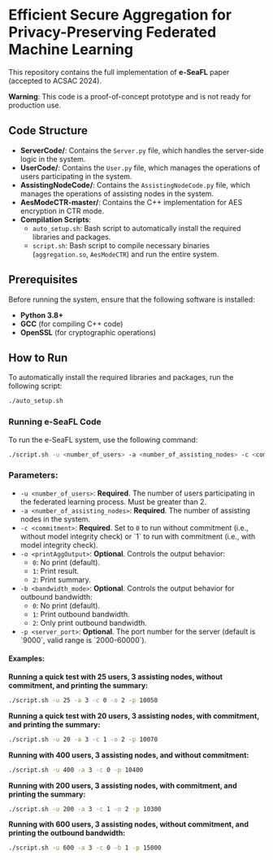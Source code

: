 # Efficient Secure Aggregation for Privacy-Preserving Federated Machine Learning

This repository contains the full implementation of **e-SeaFL** paper (accepted to ACSAC 2024).

**Warning**: This code is a proof-of-concept prototype and is not ready for production use.

## Code Structure

- **ServerCode/**: Contains the `Server.py` file, which handles the server-side logic in the system.
- **UserCode/**: Contains the `User.py` file, which manages the operations of users participating in the system.
- **AssistingNodeCode/**: Contains the `AssistingNodeCode.py` file, which manages the operations of assisting nodes in the system.
- **AesModeCTR-master/**: Contains the C++ implementation for AES encryption in CTR mode.
- **Compilation Scripts**:
  - `auto_setup.sh`: Bash script to automatically install the required libraries and packages. 
  - `script.sh`: Bash script to compile necessary binaries (`aggregation.so`, `AesModeCTR`) and run the entire system.

## Prerequisites

Before running the system, ensure that the following software is installed:

- **Python 3.8+**
- **GCC** (for compiling C++ code)
- **OpenSSL** (for cryptographic operations)

## How to Run

To automatically install the required libraries and packages, run the following script:

```bash
./auto_setup.sh
```

### Running e-SeaFL Code

To run the e-SeaFL system, use the following command:

```bash
./script.sh -u <number_of_users> -a <number_of_assisting_nodes> -c <commitment> [-o <printAggOutput>] [-p <server_port>]
```

### Parameters:

- `-u <number_of_users>`: **Required**. The number of users participating in the federated learning process. Must be greater than 2.
- `-a <number_of_assisting_nodes>`: **Required**. The number of assisting nodes in the system.
- `-c <commitment>`: **Required**. Set to `0` to run without commitment (i.e., without model integrity check) or \`1\` to run with commitment (i.e., with model integrity check).
- `-o <printAggOutput>`: **Optional**. Controls the output behavior: 
  - `0`: No print (default).
  - `1`: Print result.
  - `2`: Print summary.
- `-b <bandwidth_mode>`: **Optional**. Controls the output behavior for outbound bandwidth: 
  - `0`: No print (default).
  - `1`: Print outbound bandwidth.
  - `2`: Only print outbound bandwidth.
- `-p <server_port>`: **Optional**. The port number for the server (default is \`9000\`, valid range is \`2000-60000\`).

#### Examples:

**Running a quick test with 25 users, 3 assisting nodes, without commitment, and printing the summary:**

```bash
./script.sh -u 25 -a 3 -c 0 -o 2 -p 10050
```

**Running a quick test with 20 users, 3 assisting nodes, with commitment, and printing the summary:**

```bash
./script.sh -u 20 -a 3 -c 1 -o 2 -p 10070
```

**Running with 400 users, 3 assisting nodes, and without commitment:**

```bash
./script.sh -u 400 -a 3 -c 0 -p 10400
```

**Running with 200 users, 3 assisting nodes, with commitment, and printing the summary:**

```bash
./script.sh -u 200 -a 3 -c 1 -o 2 -p 10300
```

**Running with 600 users, 3 assisting nodes, without commitment, and printing the outbound bandwidth:**

```bash
./script.sh -u 600 -a 3 -c 0 -b 1 -p 15000
```
  


